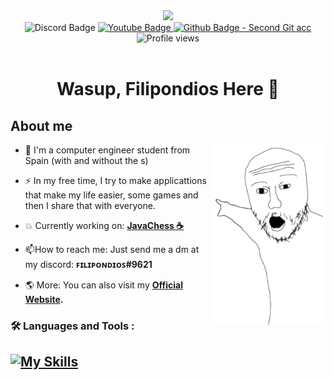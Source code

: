 <div class="first-look" align="center">
    <img src="https://media3.giphy.com/media/KJmbSTSyIzetubNgJ5/giphy.gif?cid=790b76112d0fc2cd68e09ce9d1506f0ab99d7ff5d1196ed1&rid=giphy.gif&ct=s" width="150"></img>
</div>

<div id="badges" align="center">
  <a>
    <img src="https://img.shields.io/badge/Discord-blue?color=738adb&label=Filipondios-9621&logo=discord&logoColor=white&style=for-the-badge" alt="Discord Badge"/>
  </a>
  <a href="https://www.youtube.com/channel/UC5JVo0NNlbDJNQQNGScz6pA">
    <img src="https://img.shields.io/badge/YouTube-red?style=for-the-badge&logo=youtube&label=DarknessKot&color=d77982" alt="Youtube Badge"/>
  </a>
  <a href="https://github.com/dpv927">
    <img src="https://img.shields.io/badge/Github-grey?style=for-the-badge&logo=github&label=dvp927&color=df967f" alt="Github Badge - Second Git acc"/>
  </a>
</div>

<div id="badges" align="center">
  <img src="https://komarev.com/ghpvc/?username=filipondios&style=for-the-badge&color=007ec6" alt="Profile views"/>
</div>

<br>

<h1 align="center">Wasup, Filipondios Here 🗿</h1>

## About me

<img align=right src="wo1.png" width=180></img>

- :telescope: I'm a computer engineer student from Spain (with and without the s)

- :zap: In my free time, I try to make applicattions that make my life easier, some games and then I share that with everyone.

- :boom: Currently working on: <b><a href="https://github.com/Filipondios/JavaChess">JavaChess ☕</a></b>

- :mailbox:How to reach me: Just send me a dm at my discord: <b>ꜰɪʟɪᴘᴏɴᴅɪᴏꜱ#9621</b>

- :earth_americas: More: You can also visit my <b><a href="https://dpv927.github.io/Filipondios/">Official Website</a><b>.

### :hammer_and_wrench: Languages and Tools :

[![My Skills](https://skillicons.dev/icons?i=java,bash,rust,python,html,css,js,git,vscode,idea,neovim)](https://skillicons.dev)
---

